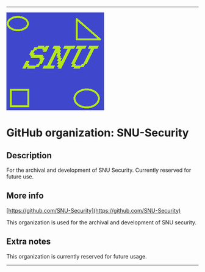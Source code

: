 
***

![SNU_blue_and_gold_legacy_icon.png failed to load. The file may be missing or corrupt. Check the file path for errors first.](/AdditionalInfo/2/SNU-Security/SNU_blue_and_gold_legacy_icon.png)

# GitHub organization: SNU-Security

## Description

For the archival and development of SNU Security. Currently reserved for future use.

## More info

[https://github.com/SNU-Security](https://github.com/SNU-Security)

This organization is used for the archival and development of SNU security.

## Extra notes

This organization is currently reserved for future usage.

***
